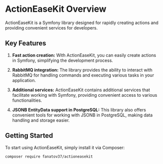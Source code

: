 # ActionEaseKit Overview

ActionEaseKit is a Symfony library designed for rapidly creating actions and providing convenient services for developers.

## Key Features

1. **Fast action creation:** With ActionEaseKit, you can easily create actions in Symfony, simplifying the development process.

2. **RabbitMQ integration:** The library provides the ability to interact with RabbitMQ for handling commands and executing various tasks in your application.

3. **Additional services:** ActionEaseKit contains additional services that facilitate working with Symfony, providing convenient access to various functionalities.

4. **JSONB EntityData support in PostgreSQL:** This library also offers convenient tools for working with JSONB in PostgreSQL, making data handling and storage easier.

## Getting Started

To start using ActionEaseKit, simply install it via Composer:

```bash
composer require fanatov37/actioneasekit
